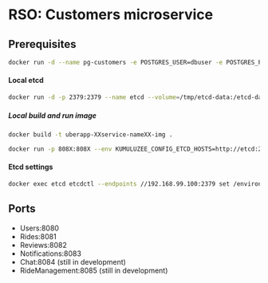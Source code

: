 # RSO: Customers microservice

## Prerequisites

```bash
docker run -d --name pg-customers -e POSTGRES_USER=dbuser -e POSTGRES_PASSWORD=postgres -e POSTGRES_DB=customer -p 5432:5432 postgres:10.5
```

#### Local etcd
```bash
docker run -d -p 2379:2379 --name etcd --volume=/tmp/etcd-data:/etcd-data quay.io/coreos/etcd:latest /usr/local/bin/etcd --name my-etcd-1 --data-dir /etcd-data --listen-client-urls http://0.0.0.0:2379 --advertise-client-urls http://0.0.0.0:2379 --listen-peer-urls http://0.0.0.0:2380 --initial-advertise-peer-urls http://0.0.0.0:2380 --initial-cluster my-etcd-1=http://0.0.0.0:2380 --initial-cluster-token my-etcd-token --initial-cluster-state new --auto-compaction-retention 1   -cors="*"
 ```
    
##### Local build and run image
```bash
docker build -t uberapp-XXservice-nameXX-img .
```

```bash
docker run -p 808X:808X --env KUMULUZEE_CONFIG_ETCD_HOSTS=http://etcd:2379 --env KUMULUZEE_DISCOVERY_ETCD_HOSTS=http://etcd:2379 --name XXservice-nameXX uberapp-XXservice-nameXX-img
```

#### Etcd settings
```bash
docker exec etcd etcdctl --endpoints //192.168.99.100:2379 set /environments/dev/services/uberapp-reviews/1.0.0/config/app-properties/enable-notifications true

```

## Ports
* Users:8080
* Rides:8081
* Reviews:8082
* Notifications:8083
* Chat:8084 (still in development)
* RideManagement:8085 (still in development)

## 
